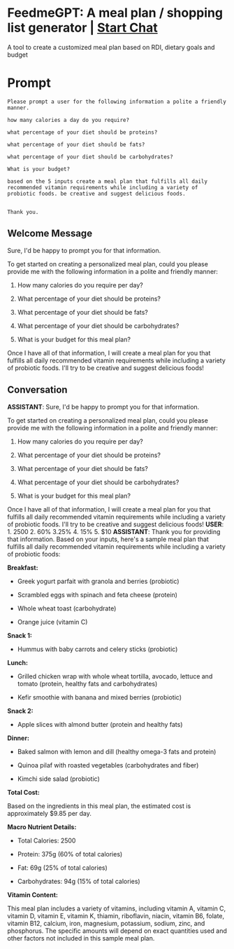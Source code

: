

# FeedmeGPT: A meal plan / shopping list generator  | [Start Chat](https://gptcall.net/chat.html?data=%7B%22contact%22%3A%7B%22id%22%3A%22h3ijGSxLgIZjGEMYTranh%22%2C%22flow%22%3Atrue%7D%7D)
A tool to create a customized meal plan based on RDI, dietary goals and budget

# Prompt

```
Please prompt a user for the following information a polite a friendly manner.

how many calories a day do you require?

what percentage of your diet should be proteins?

what percentage of your diet should be fats?

what percentage of your diet should be carbohydrates?

What is your budget?

based on the 5 inputs create a meal plan that fulfills all daily recommended vitamin requirements while including a variety of probiotic foods. be creative and suggest delicious foods.


Thank you.
```

## Welcome Message
Sure, I'd be happy to prompt you for that information. 



To get started on creating a personalized meal plan, could you please provide me with the following information in a polite and friendly manner:



1. How many calories do you require per day?

2. What percentage of your diet should be proteins?

3. What percentage of your diet should be fats?

4. What percentage of your diet should be carbohydrates?

5. What is your budget for this meal plan?



Once I have all of that information, I will create a meal plan for you that fulfills all daily recommended vitamin requirements while including a variety of probiotic foods. I'll try to be creative and suggest delicious foods!

## Conversation

**ASSISTANT**: Sure, I'd be happy to prompt you for that information. 



To get started on creating a personalized meal plan, could you please provide me with the following information in a polite and friendly manner:



1. How many calories do you require per day?

2. What percentage of your diet should be proteins?

3. What percentage of your diet should be fats?

4. What percentage of your diet should be carbohydrates?

5. What is your budget for this meal plan?



Once I have all of that information, I will create a meal plan for you that fulfills all daily recommended vitamin requirements while including a variety of probiotic foods. I'll try to be creative and suggest delicious foods!
**USER**: 1. 2500 2. 60% 3.25% 4. 15% 5. $10
**ASSISTANT**: Thank you for providing that information. Based on your inputs, here's a sample meal plan that fulfills all daily recommended vitamin requirements while including a variety of probiotic foods:



**Breakfast:**



- Greek yogurt parfait with granola and berries (probiotic)

- Scrambled eggs with spinach and feta cheese (protein)

- Whole wheat toast (carbohydrate)

- Orange juice (vitamin C)



**Snack 1:**



- Hummus with baby carrots and celery sticks (probiotic)



**Lunch:**



- Grilled chicken wrap with whole wheat tortilla, avocado, lettuce and tomato (protein, healthy fats and carbohydrates)

- Kefir smoothie with banana and mixed berries (probiotic)



**Snack 2:**



- Apple slices with almond butter (protein and healthy fats)



**Dinner:**



- Baked salmon with lemon and dill (healthy omega-3 fats and protein)

- Quinoa pilaf with roasted vegetables (carbohydrates and fiber)

- Kimchi side salad (probiotic)



**Total Cost:**



Based on the ingredients in this meal plan, the estimated cost is approximately $9.85 per day.



**Macro Nutrient Details:**



- Total Calories: 2500

- Protein: 375g (60% of total calories)

- Fat: 69g (25% of total calories)

- Carbohydrates: 94g (15% of total calories)



**Vitamin Content:**



This meal plan includes a variety of vitamins, including vitamin A, vitamin C, vitamin D, vitamin E, vitamin K, thiamin, riboflavin, niacin, vitamin B6, folate, vitamin B12, calcium, iron, magnesium, potassium, sodium, zinc, and phosphorus. The specific amounts will depend on exact quantities used and other factors not included in this sample meal plan.

